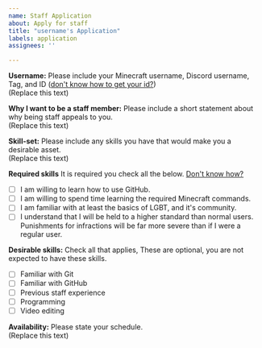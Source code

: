 ```yaml
---
name: Staff Application
about: Apply for staff
title: "username's Application"
labels: application
assignees: ''

---
```


**Username:**
Please include your Minecraft username, Discord username, Tag, and ID ([don't know how to get your id?](https://support.discord.com/hc/en-us/articles/206346498-Where-can-I-find-my-User-Server-Message-ID-))<br>
(Replace this text)

**Why I want to be a staff member:**
Please include a short statement about why being staff appeals to you.<br>
(Replace this text)

**Skill-set:**
Please include any skills you have that would make you a desirable asset.<br>
(Replace this text)

**Required skills**
It is required you check all the below. [Don't know how?](https://www.markdownguide.org/extended-syntax/#task-lists)
- [ ] I am willing to learn how to use GitHub.
- [ ] I am willing to spend time learning the required Minecraft commands.
- [ ] I am familiar with at least the basics of LGBT, and it's community.
- [ ] I understand that I will be held to a higher standard than normal users. Punishments for infractions will be far more severe than if I were a regular user.

**Desirable skills:**
Check all that applies, These are optional, you are not expected to have these skills.
- [ ] Familiar with Git
- [ ] Familiar with GitHub
- [ ] Previous staff experience
- [ ] Programming
- [ ] Video editing

**Availability:**
Please state your schedule.<br>
(Replace this text)
